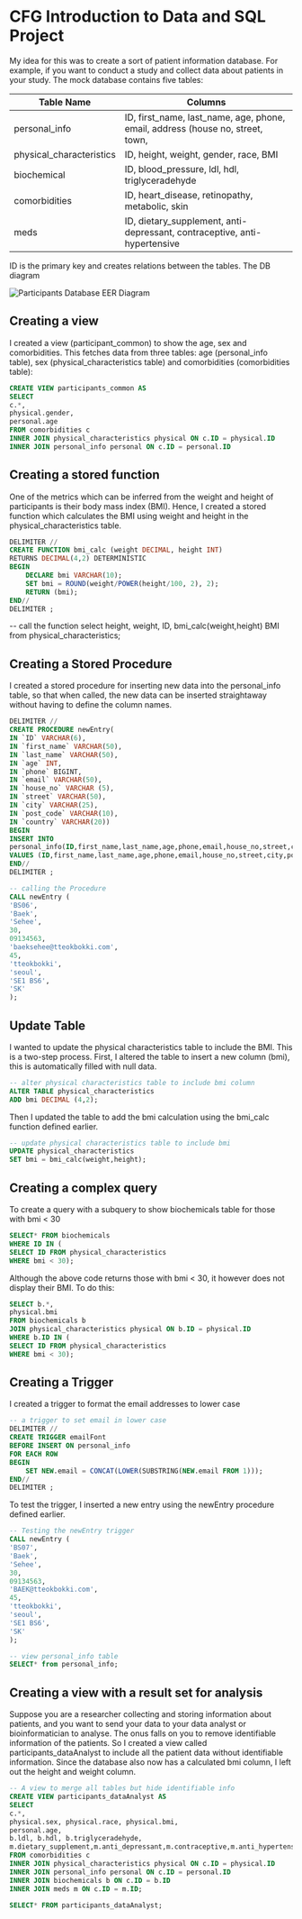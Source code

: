 # CFG Introduction to Data and SQL Project

My idea for this was to create a sort of patient information database. For example, if you want to conduct a study and collect data about patients in your study. The mock database contains five tables:

| Table Name               | Columns                                                                        |
|--------------------------|--------------------------------------------------------------------------------|
| personal_info            | ID, first_name, last_name, age, phone, email, address (house no, street, town, |
| physical_characteristics | ID, height, weight, gender, race, BMI                                          |
| biochemical              | ID, blood_pressure, ldl, hdl, triglyceradehyde                                 |
| comorbidities            | ID, heart_disease, retinopathy, metabolic, skin                                |
| meds                     | ID, dietary_supplement, anti-depressant, contraceptive, anti-hypertensive      |

ID is the primary key and creates relations between the tables. The DB diagram

![Participants Database EER Diagram](EERdiagram_participantsDB.jpeg)

## Creating a view

I created a view (participant_common) to show the age, sex and comorbidities. This fetches data from three tables: age (personal_info table), sex (physical_characteristics table) and comorbidities (comorbidities table):

``` sql
CREATE VIEW participants_common AS
SELECT 
c.*, 
physical.gender,
personal.age
FROM comorbidities c
INNER JOIN physical_characteristics physical ON c.ID = physical.ID
INNER JOIN personal_info personal ON c.ID = personal.ID
```

## Creating a stored function

One of the metrics which can be inferred from the weight and height of participants is their body mass index (BMI). Hence, I created a stored function which calculates the BMI using weight and height in the physical_characteristics table.

``` sql
DELIMITER //
CREATE FUNCTION bmi_calc (weight DECIMAL, height INT)
RETURNS DECIMAL(4,2) DETERMINISTIC
BEGIN
    DECLARE bmi VARCHAR(10);
    SET bmi = ROUND(weight/POWER(height/100, 2), 2); 
    RETURN (bmi);
END//
DELIMITER ;
```

-- call the function select height, weight, ID, bmi_calc(weight,height) BMI from physical_characteristics;

## Creating a Stored Procedure

I created a stored procedure for inserting new data into the personal_info table, so that when called, the new data can be inserted straightaway without having to define the column names.

``` sql
DELIMITER //
CREATE PROCEDURE newEntry(
IN `ID` VARCHAR(6),
IN `first_name` VARCHAR(50),
IN `last_name` VARCHAR(50),
IN `age` INT,
IN `phone` BIGINT,
IN `email` VARCHAR(50),
IN `house_no` VARCHAR (5),
IN `street` VARCHAR(50),
IN `city` VARCHAR(25),
IN `post_code` VARCHAR(10),
IN `country` VARCHAR(20))
BEGIN
INSERT INTO
personal_info(ID,first_name,last_name,age,phone,email,house_no,street,city,post_code,country)
VALUES (ID,first_name,last_name,age,phone,email,house_no,street,city,post_code,country);
END//
DELIMITER ;

-- calling the Procedure
CALL newEntry (
'BS06',
'Baek',
'Sehee',
30,
09134563,
'baeksehee@tteokbokki.com',
45,
'tteokbokki',
'seoul',
'SE1 BS6',
'SK'
);
```

## Update Table

I wanted to update the physical characteristics table to include the BMI. This is a two-step process. First, I altered the table to insert a new column (bmi), this is automatically filled with null data.

``` sql
-- alter physical characteristics table to include bmi column
ALTER TABLE physical_characteristics
ADD bmi DECIMAL (4,2);
```

Then I updated the table to add the bmi calculation using the bmi_calc function defined earlier.

``` sql
-- update physical characteristics table to include bmi
UPDATE physical_characteristics
SET bmi = bmi_calc(weight,height);
```

## Creating a complex query

To create a query with a subquery to show biochemicals table for those with bmi \< 30

``` sql
SELECT* FROM biochemicals
WHERE ID IN (
SELECT ID FROM physical_characteristics 
WHERE bmi < 30);
```

Although the above code returns those with bmi \< 30, it however does not display their BMI. To do this:

``` sql
SELECT b.*,
physical.bmi
FROM biochemicals b
JOIN physical_characteristics physical ON b.ID = physical.ID
WHERE b.ID IN (
SELECT ID FROM physical_characteristics 
WHERE bmi < 30);
```

## Creating a Trigger

I created a trigger to format the email addresses to lower case

``` sql
-- a trigger to set email in lower case
DELIMITER //
CREATE TRIGGER emailFont
BEFORE INSERT ON personal_info
FOR EACH ROW
BEGIN
    SET NEW.email = CONCAT(LOWER(SUBSTRING(NEW.email FROM 1)));
END//
DELIMITER ;
```

To test the trigger, I inserted a new entry using the newEntry procedure defined earlier.

``` sql
-- Testing the newEntry trigger
CALL newEntry (
'BS07',
'Baek',
'Sehee',
30,
09134563,
'BAEK@tteokbokki.com',
45,
'tteokbokki',
'seoul',
'SE1 BS6',
'SK'
);

-- view personal_info table
SELECT* from personal_info;
```

## Creating a view with a result set for analysis

Suppose you are a researcher collecting and storing information about patients, and you want to send your data to your data analyst or bioinformatician to analyse. The onus falls on you to remove identifiable information of the patients. So I created a view called participants_dataAnalyst to include all the patient data without identifiable information. Since the database also now has a calculated bmi column, I left out the height and weight column.

``` sql
-- A view to merge all tables but hide identifiable info
CREATE VIEW participants_dataAnalyst AS
SELECT 
c.*, 
physical.sex, physical.race, physical.bmi,
personal.age,
b.ldl, b.hdl, b.triglyceradehyde,
m.dietary_supplement,m.anti_depressant,m.contraceptive,m.anti_hypertensive
FROM comorbidities c
INNER JOIN physical_characteristics physical ON c.ID = physical.ID
INNER JOIN personal_info personal ON c.ID = personal.ID
INNER JOIN biochemicals b ON c.ID = b.ID
INNER JOIN meds m ON c.ID = m.ID;

SELECT* FROM participants_dataAnalyst; 
```
